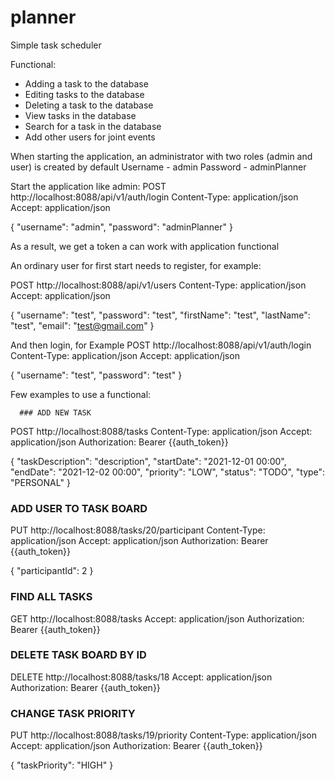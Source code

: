 # planner
Simple task scheduler

Functional:
 - Adding a task to the database
 - Editing tasks to the database
 - Deleting a task to the database
 - View tasks in the database
 - Search for a task in the database
 - Add other users for joint events
 
 When starting the application, an administrator with two roles (admin and user) is created by default
 Username - admin
 Password - adminPlanner
 
 Start the application like admin:
 POST http://localhost:8088/api/v1/auth/login
 Content-Type: application/json
 Accept: application/json
 
 { "username": "admin",
   "password": "adminPlanner" }
  
  As a result, we get a token a can work with application functional 
 

An ordinary user for first start needs to register, for example:

POST http://localhost:8088/api/v1/users
Content-Type: application/json
Accept: application/json

{
  "username": "test",
  "password": "test",
  "firstName": "test",
  "lastName": "test",
  "email": "test@gmail.com"
}

And then login, for Example
POST http://localhost:8088/api/v1/auth/login
 Content-Type: application/json
 Accept: application/json
 
 { "username": "test",
   "password": "test" }
   
   Few examples to use a functional:
   
      ### ADD NEW TASK
   
POST http://localhost:8088/tasks
Content-Type: application/json
Accept: application/json
Authorization: Bearer {{auth_token}}

{
  "taskDescription": "description",
  "startDate": "2021-12-01 00:00",
  "endDate": "2021-12-02 00:00",
  "priority": "LOW",
  "status": "TODO",
  "type": "PERSONAL"
}


### ADD USER TO TASK BOARD

PUT http://localhost:8088/tasks/20/participant
Content-Type: application/json
Accept: application/json
Authorization: Bearer {{auth_token}}

{
  "participantId": 2
}

 ### FIND ALL TASKS
GET http://localhost:8088/tasks
Accept: application/json
Authorization: Bearer {{auth_token}}  
   
   ### DELETE TASK BOARD BY ID
DELETE http://localhost:8088/tasks/18
Accept: application/json
Authorization: Bearer {{auth_token}}
   
   
### CHANGE TASK PRIORITY
PUT http://localhost:8088/tasks/19/priority
Content-Type: application/json
Accept: application/json
Authorization: Bearer {{auth_token}}

{
  "taskPriority": "HIGH"
}

